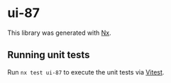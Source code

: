 # ui-87

This library was generated with [Nx](https://nx.dev).

## Running unit tests

Run `nx test ui-87` to execute the unit tests via [Vitest](https://vitest.dev/).
